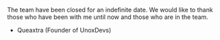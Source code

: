 The team have been closed for an indefinite date. We would like to thank those who have been with me until now and those who are in the team.

- Queaxtra (Founder of UnoxDevs)
